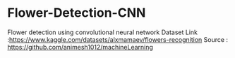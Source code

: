 # Flower-Detection-CNN
 Flower detection using convolutional neural network
 Dataset Link :https://www.kaggle.com/datasets/alxmamaev/flowers-recognition
 Source : https://github.com/animesh1012/machineLearning
 
 

